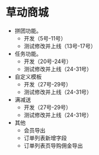 # 草动商城
* 拼团功能。
    - 开发（5号-11号）
    - 测试修改并上线（13号-17号）
* 任务功能。
    - 开发（20号-24号）
    - 测试修改并上线（24-31号）
* 自定义模板
    - 开发（27号-29号）
    - 测试修改并上线（24-31号）
* 满减送
    - 开发（27号-29号）
    - 测试修改并上线（24-31号）
* 其他
    - 会员导出
    - 订单列表新增字段
    - 订单列表页导购佣金导出
